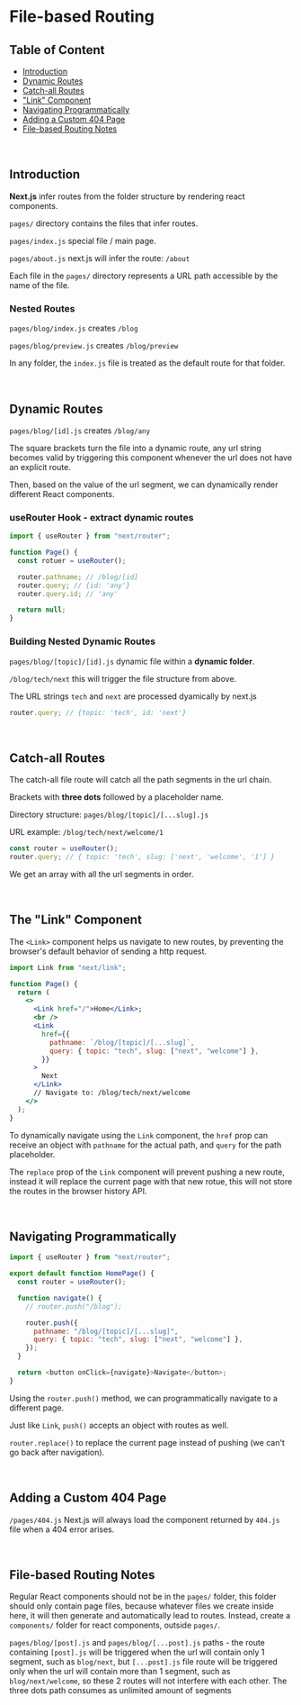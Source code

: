 # File-based Routing

## Table of Content

- [Introduction](#introduction)
- [Dynamic Routes](#dynamic-routes)
- [Catch-all Routes](#catch-all-routes)
- ["Link" Component](#the-link-component)
- [Navigating Programmatically](#navigating-programmatically)
- [Adding a Custom 404 Page](#adding-a-custom-404-page)
- [File-based Routing Notes](#file-based-routing-notes)

<br>

## Introduction

**Next.js** infer routes from the folder structure by rendering react components.

`pages/` directory contains the files that infer routes.

`pages/index.js` special file / main page.

`pages/about.js` next.js will infer the route: `/about`

Each file in the `pages/` directory represents a URL path accessible by the name of the file.

### Nested Routes

`pages/blog/index.js` creates `/blog`

`pages/blog/preview.js` creates `/blog/preview`

In any folder, the `index.js` file is treated as the default route for that folder.

<br>

## Dynamic Routes

`pages/blog/[id].js` creates `/blog/any`

The square brackets turn the file into a dynamic route, any url string becomes valid by triggering this component whenever the url does not have an explicit route.

Then, based on the value of the url segment, we can dynamically render different React components.

### useRouter Hook - extract dynamic routes

```js
import { useRouter } from "next/router";

function Page() {
  const rotuer = useRouter();

  router.pathname; // /blog/[id]
  router.query; // {id: 'any'}
  router.query.id; // 'any'

  return null;
}
```

### Building Nested Dynamic Routes

`pages/blog/[topic]/[id].js` dynamic file within a **dynamic folder**.

`/blog/tech/next` this will trigger the file structure from above.

The URL strings `tech` and `next` are processed dyamically by next.js

```js
router.query; // {topic: 'tech', id: 'next'}
```

<br>

## Catch-all Routes

The catch-all file route will catch all the path segments in the url chain.

Brackets with **three dots** followed by a placeholder name.

Directory structure: `pages/blog/[topic]/[...slug].js`

URL example: `/blog/tech/next/welcome/1`

```js
const router = useRouter();
router.query; // { topic: 'tech', slug: ['next', 'welcome', '1'] }
```

We get an array with all the url segments in order.

<br>

## The "Link" Component

The `<Link>` component helps us navigate to new routes, by preventing the browser's default behavior of sending a http request.

```jsx
import Link from "next/link";

function Page() {
  return (
    <>
      <Link href="/">Home</Link>;
      <br />
      <Link
        href={{
          pathname: `/blog/[topic]/[...slug]`,
          query: { topic: "tech", slug: ["next", "welcome"] },
        }}
      >
        Next
      </Link>
      // Navigate to: /blog/tech/next/welcome
    </>
  );
}
```

To dynamically navigate using the `Link` component, the `href` prop can receive an object with `pathname` for the actual path, and `query` for the path placeholder.

The `replace` prop of the `Link` component will prevent pushing a new route, instead it will replace the current page with that new rotue, this will not store the routes in the browser history API.

<br>

## Navigating Programmatically

```js
import { useRouter } from "next/router";

export default function HomePage() {
  const router = useRouter();

  function navigate() {
    // router.push("/blog");

    router.push({
      pathname: "/blog/[topic]/[...slug]",
      query: { topic: "tech", slug: ["next", "welcome"] },
    });
  }

  return <button onClick={navigate}>Navigate</button>;
}
```

Using the `router.push()` method, we can programmatically navigate to a different page.

Just like `Link`, `push()` accepts an object with routes as well.

`router.replace()` to replace the current page instead of pushing (we can't go back after navigation).

<br>

## Adding a Custom 404 Page

`/pages/404.js` Next.js will always load the component returned by `404.js` file when a 404 error arises.

<br>

## File-based Routing Notes

Regular React components should not be in the `pages/` folder, this folder should only contain page files, because whatever files we create inside here, it will then generate and automatically lead to routes. Instead, create a `components/` folder for react components, outside `pages/`.

`pages/blog/[post].js` and `pages/blog/[...post].js` paths - the route containing `[post].js` will be triggered when the url will contain only 1 segment, such as `blog/next`, but `[...post].js` file route will be triggered only when the url will contain more than 1 segment, such as `blog/next/welcome`, so these 2 routes will not interfere with each other. The three dots path consumes as unlimited amount of segments

<br>
